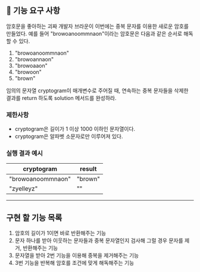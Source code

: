 ## 🚀 기능 요구 사항

암호문을 좋아하는 괴짜 개발자 브라운이 이번에는 중복 문자를 이용한 새로운 암호를 만들었다. 예를 들어 "browoanoommnaon"이라는 암호문은 다음과 같은 순서로 해독할 수 있다.

1. "browoanoommnaon"
2. "browoannaon"
3. "browoaaon"
4. "browoon"
5. "brown"

임의의 문자열 cryptogram이 매개변수로 주어질 때, 연속하는 중복 문자들을 삭제한 결과를 return 하도록 solution 메서드를 완성하라.

### 제한사항

- cryptogram은 길이가 1 이상 1000 이하인 문자열이다.
- cryptogram은 알파벳 소문자로만 이루어져 있다.

### 실행 결과 예시

| cryptogram | result |
| --- | --- |
| "browoanoommnaon" | "brown" |
| "zyelleyz" | "" |

---
## 구현 할 기능 목록

1. 암호의 길이가 1이면 바로 반환해주는 기능
2. 문자 하나를 받아 이웃하는 문자들과 중복 문자열인지 검사해 그럴 경우 문자를 제거, 반환해주는 기능
3. 문자열을 받아 2번 기능을 이용해 중복을 제거해주는 기능
4. 3번 기능을 반복해 암호를 조건에 맞게 해독해주는 기능
